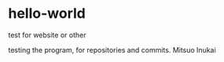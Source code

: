 # hello-world
test for website or other

testing the program, for repositories and commits.
Mitsuo Inukai


